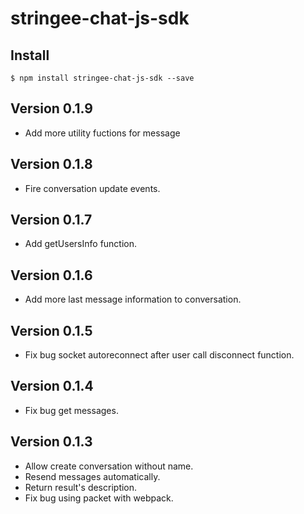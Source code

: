 # stringee-chat-js-sdk

## Install

`$ npm install stringee-chat-js-sdk --save`

## Version 0.1.9
- Add more utility fuctions for message

## Version 0.1.8
- Fire conversation update events.

## Version 0.1.7
- Add getUsersInfo function.

## Version 0.1.6
- Add more last message information to conversation.

## Version 0.1.5
- Fix bug socket autoreconnect after user call disconnect function.

## Version 0.1.4
- Fix bug get messages.

## Version 0.1.3
- Allow create conversation without name.
- Resend messages automatically.
- Return result's description.
- Fix bug using packet with webpack.
  